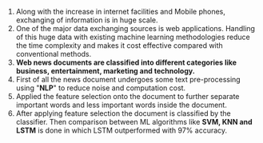 1. Along with the increase in internet facilities and Mobile phones, exchanging of information is in huge scale. 
2. One of the major data exchanging sources is web applications. Handling of this huge data with existing machine learning methodologies reduce the time complexity and makes it cost effective compared with conventional methods.
3. **Web news documents are classified into different categories like business, entertainment, marketing and technology.**
4. First of all the news document undergoes some text pre-processing using "**NLP**" to reduce noise and computation cost.
5. Applied the feature selection onto the document to further separate important words and less important words inside the document.
6. After applying feature selection the document is classified by the classifier. Then comparison between ML algorithms like **SVM, KNN and LSTM** is done in which LSTM outperformed with 97% accuracy.

